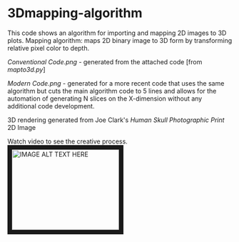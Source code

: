 # 3Dmapping-algorithm
This code shows an algorithm for importing and mapping 2D images to 3D plots. Mapping algorithm: maps 2D binary image to 3D form by transforming relative pixel color to depth. 

*Conventional Code.png* - generated from the attached code [from *mapto3d.py*]

*Modern Code.png* - generated for a more recent code that uses the same algorithm but cuts the main algorithm code to 5 lines
and allows for the automation of generating N slices on the X-dimension without any additional code development. 

3D rendering generated from Joe Clark's *Human Skull Photographic Print* 2D Image

Watch video to see the creative process.
<a href="https://www.youtube.com/watch?v=5E5mVVsrwZw" target="_blank"><img src="http://metalicarustech.files.wordpress.com/2014/04/youtube-logo-full_color.png?w=300" 
alt="IMAGE ALT TEXT HERE" width="240" height="180" border="10" /></a>

